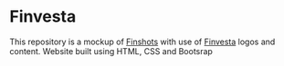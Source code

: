# Finvesta
This repository is a mockup of [Finshots](https://finshots.in/) with use of [Finvesta](https://finvesta.cu.ma/) logos and content.
Website built using HTML, CSS and Bootsrap 

